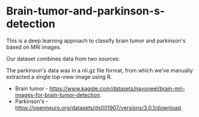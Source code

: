 # Brain-tumor-and-parkinson-s-detection
This is a deep learning approach to classify brain tumor and parkinson's based on MRI images.

Our dataset combines data from two sources:

The parkinson's data was in a nii.gz file format, from which we've manually extracted a single top-view image using R.

- Brain tumor - https://www.kaggle.com/datasets/navoneel/brain-mri-images-for-brain-tumor-detection.
- Parkinson's - https://openneuro.org/datasets/ds001907/versions/3.0.1/download.

